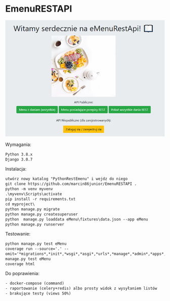 EmenuRESTAPI 
===========

![alt text](https://github.com/marcin86junior/EmenuRESTAPI/blob/main/readme.PNG?raw=true)

Wymagania:

	Python 3.8.x
	Django 3.0.7

Instalacja:

	utwórz nowy katalog "PythonRestEmenu" i wejdz do niego
	git clone https://github.com/marcin86junior/EmenuRESTAPI .
	python -m venv myvenv
	.\myvenv\Scripts\activate
	pip install -r requirements.txt
	cd myproject\
	python manage.py migrate
	python manage.py createsuperuser
	python  manage.py loaddata eMenu\fixtures\data.json --app eMenu
	python manage.py runserver 

Testowanie:

	python manage.py test eMenu
	coverage run --source='.' --omit='*migrations*,*init*,*wsgi*,*asgi*,*urls*,*manage*,*admin*,*apps*,*settings*,*test*,*seriali*' manage.py test eMenu
	coverage html
	
Do poprawienia:

	- docker-compose (command)
	- raportowanie (celery+redis) albo prosty widok z wysyłaniem listów
	- brakujące testy (views 50%)
